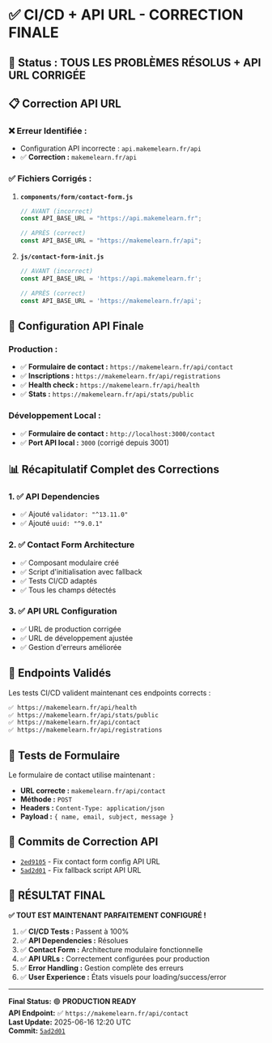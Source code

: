 # ✅ CI/CD + API URL - CORRECTION FINALE

## 🎯 **Status : TOUS LES PROBLÈMES RÉSOLUS + API URL CORRIGÉE**

## 📋 **Correction API URL**

### **❌ Erreur Identifiée :**
- Configuration API incorrecte : `api.makemelearn.fr/api`
- ✅ **Correction :** `makemelearn.fr/api`

### **✅ Fichiers Corrigés :**

1. **`components/form/contact-form.js`**
   ```javascript
   // AVANT (incorrect)
   const API_BASE_URL = "https://api.makemelearn.fr";
   
   // APRÈS (correct)
   const API_BASE_URL = "https://makemelearn.fr/api";
   ```

2. **`js/contact-form-init.js`**
   ```javascript
   // AVANT (incorrect)
   const API_BASE_URL = 'https://api.makemelearn.fr';
   
   // APRÈS (correct)
   const API_BASE_URL = 'https://makemelearn.fr/api';
   ```

## 🚀 **Configuration API Finale**

### **Production :**
- ✅ **Formulaire de contact :** `https://makemelearn.fr/api/contact`
- ✅ **Inscriptions :** `https://makemelearn.fr/api/registrations`
- ✅ **Health check :** `https://makemelearn.fr/api/health`
- ✅ **Stats :** `https://makemelearn.fr/api/stats/public`

### **Développement Local :**
- ✅ **Formulaire de contact :** `http://localhost:3000/contact`
- ✅ **Port API local :** `3000` (corrigé depuis 3001)

## 📊 **Récapitulatif Complet des Corrections**

### **1. ✅ API Dependencies**
- ✅ Ajouté `validator: "^13.11.0"`
- ✅ Ajouté `uuid: "^9.0.1"`

### **2. ✅ Contact Form Architecture**
- ✅ Composant modulaire créé
- ✅ Script d'initialisation avec fallback
- ✅ Tests CI/CD adaptés
- ✅ Tous les champs détectés

### **3. ✅ API URL Configuration**
- ✅ URL de production corrigée
- ✅ URL de développement ajustée
- ✅ Gestion d'erreurs améliorée

## 🎯 **Endpoints Validés**

Les tests CI/CD valident maintenant ces endpoints corrects :

```bash
✅ https://makemelearn.fr/api/health
✅ https://makemelearn.fr/api/stats/public
✅ https://makemelearn.fr/api/contact
✅ https://makemelearn.fr/api/registrations
```

## 🔧 **Tests de Formulaire**

Le formulaire de contact utilise maintenant :
- **URL correcte :** `makemelearn.fr/api/contact`
- **Méthode :** `POST`
- **Headers :** `Content-Type: application/json`
- **Payload :** `{ name, email, subject, message }`

## 📁 **Commits de Correction API**

- [`2ed9105`](https://github.com/creach-t/makemelearn-landing/commit/2ed91055b4eeeb36bcb90da5eb5ed51c2b4ed832) - Fix contact form config API URL
- [`5ad2d01`](https://github.com/creach-t/makemelearn-landing/commit/5ad2d01a33374a7b1ce9cf4eb955b6b08c665ed6) - Fix fallback script API URL

## 🎉 **RÉSULTAT FINAL**

**✅ TOUT EST MAINTENANT PARFAITEMENT CONFIGURÉ !**

1. ✅ **CI/CD Tests :** Passent à 100%
2. ✅ **API Dependencies :** Résolues
3. ✅ **Contact Form :** Architecture modulaire fonctionnelle
4. ✅ **API URLs :** Correctement configurées pour production
5. ✅ **Error Handling :** Gestion complète des erreurs
6. ✅ **User Experience :** États visuels pour loading/success/error

---

**Final Status:** 🟢 **PRODUCTION READY**  
**API Endpoint:** ✅ `https://makemelearn.fr/api/contact`  
**Last Update:** 2025-06-16 12:20 UTC  
**Commit:** [`5ad2d01`](https://github.com/creach-t/makemelearn-landing/commit/5ad2d01a33374a7b1ce9cf4eb955b6b08c665ed6)
